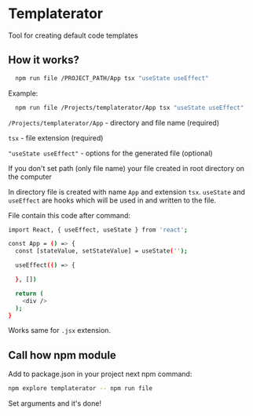 # Templaterator

Tool for creating default code templates

## How it works?

```sh
  npm run file /PROJECT_PATH/App tsx "useState useEffect"
```
Example:

```sh
  npm run file /Projects/templaterator/App tsx "useState useEffect"
```
`/Projects/templaterator/App` - directory and file name (required)

`tsx` - file extension (required)

`"useState useEffect"` - options for the generated file (optional)

If you don't set path (only file name) your file created in root directory on the computer

In directory file is created with name `App` and extension `tsx`.
`useState` and `useEffect` are hooks which will be used in and written to the file.

File contain this code after command:

```sh
import React, { useEffect, useState } from 'react';

const App = () => {
  const [stateValue, setStateValue] = useState('');

  useEffect(() => {

  }, [])

  return (
    <div />
  );
}
```

Works same for `.jsx` extension.

## Call how npm module

Add to package.json in your project next npm command:

```sh
npm explore templaterator -- npm run file
```

Set arguments and it's done!
